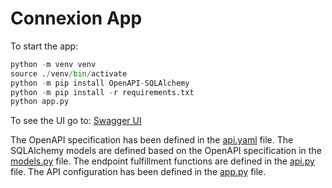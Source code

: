 # Connexion App

To start the app:
```python
python -m venv venv
source ./venv/bin/activate
python -m pip install OpenAPI-SQLAlchemy
python -m pip install -r requirements.txt
python app.py
```

To see the UI go to:
[Swagger UI](http://localhost:8080/ui/)

The OpenAPI specification has been defined in the [api.yaml](api.yaml) file.
The SQLAlchemy models are defined based on the OpenAPI specification in the
[models.py](models.py) file. The endpoint fulfillment functions are defined in
the [api.py](api.py) file. The API configuration has been defined in the
[app.py](app.py) file.
